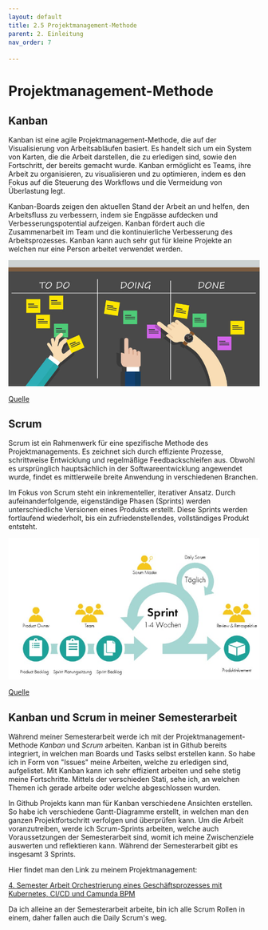 ```yaml
---
layout: default
title: 2.5 Projektmanagement-Methode
parent: 2. Einleitung
nav_order: 7

---
```


# Projektmanagement-Methode

## Kanban

Kanban ist eine agile Projektmanagement-Methode, die auf der Visualisierung von Arbeitsabläufen basiert. Es handelt sich um ein System von Karten, die die Arbeit darstellen, die zu erledigen sind, sowie den Fortschritt, der bereits gemacht wurde. Kanban ermöglicht es Teams, ihre Arbeit zu organisieren, zu visualisieren und zu optimieren, indem es den Fokus auf die Steuerung des Workflows und die Vermeidung von Überlastung legt.

Kanban-Boards zeigen den aktuellen Stand der Arbeit an und helfen, den Arbeitsfluss zu verbessern, indem sie Engpässe aufdecken und Verbesserungspotential aufzeigen. Kanban fördert auch die Zusammenarbeit im Team und die kontinuierliche Verbesserung des Arbeitsprozesses.
Kanban kann auch sehr gut für kleine Projekte an welchen nur eine Person arbeitet verwendet werden.

![Kanban Board](../ressources/bilder/Kanban-Board.jpg)

[Quelle](../Quellenverzeichnis/index.md#kanban-board)
## Scrum

Scrum ist ein Rahmenwerk für eine spezifische Methode des Projektmanagements. Es zeichnet sich durch effiziente Prozesse, schrittweise Entwicklung und regelmäßige Feedbackschleifen aus. Obwohl es ursprünglich hauptsächlich in der Softwareentwicklung angewendet wurde, findet es mittlerweile breite Anwendung in verschiedenen Branchen.

Im Fokus von Scrum steht ein inkrementeller, iterativer Ansatz. Durch aufeinanderfolgende, eigenständige Phasen (Sprints) werden unterschiedliche Versionen eines Produkts erstellt. Diese Sprints werden fortlaufend wiederholt, bis ein zufriedenstellendes, vollständiges Produkt entsteht.

![Scrum Methode](../ressources/bilder/Scrum-Schema.jpg)

[Quelle](../Quellenverzeichnis/index.md#scrum-methode)
## Kanban und Scrum in meiner Semesterarbeit

Während meiner Semesterarbeit werde ich mit der Projektmanagement-Methode *Kanban* und *Scrum* arbeiten. Kanban ist in Github bereits integriert, in welchen man Boards und Tasks selbst erstellen kann. So habe ich in Form von "Issues" meine Arbeiten, welche zu erledigen sind, aufgelistet. Mit Kanban kann ich sehr effizient arbeiten und sehe stetig meine Fortschritte. Mittels der verschieden Stati, sehe ich, an welchen Themen ich gerade arbeite oder welche abgeschlossen wurden. 

In Github Projekts kann man für Kanban verschiedene Ansichten erstellen. So habe ich verschiedene Gantt-Diagramme erstellt, in welchen man den ganzen Projektfortschritt verfolgen und überprüfen kann. Um die Arbeit voranzutreiben, werde ich Scrum-Sprints arbeiten, welche auch Voraussetzungen der Semesterarbeit sind, womit ich meine Zwischenziele auswerten und reflektieren kann. Während der Semesterarbeit gibt es insgesamt 3 Sprints.

Hier findet man den Link zu meinem Projektmanagement:

[4. Semester Arbeit Orchestrierung eines Geschäftsprozesses mit Kubernetes, CI/CD und Camunda BPM](https://github.com/users/Bazzako/projects/6/views/2)

Da ich alleine an der Semesterarbeit arbeite, bin ich alle Scrum Rollen in einem, daher fallen auch die Daily Scrum's weg. 

